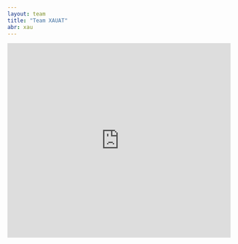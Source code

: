 ```yaml
---
layout: team
title: "Team XAUAT"
abr: xau
---
```


<iframe frameborder="0" width="100%" height="440" src="http://v.qq.com/iframe/player.html?vid=p0339pmuwyp&tiny=0&auto=0" allowfullscreen></iframe>